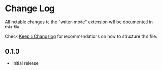 # Change Log

All notable changes to the "writer-mode" extension will be documented in this file.

Check [Keep a Changelog](http://keepachangelog.com/) for recommendations on how to structure this file.

## 0.1.0

- Initial release
